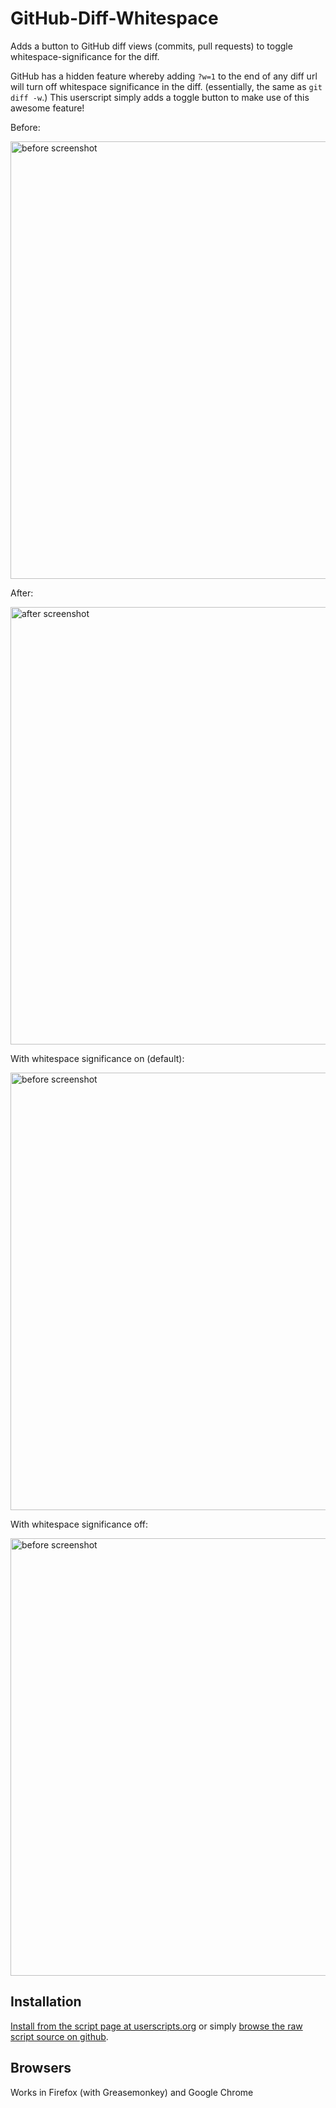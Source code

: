 GitHub-Diff-Whitespace
===========
Adds a button to GitHub diff views (commits, pull requests) to toggle whitespace-significance for the diff.

GitHub has a hidden feature whereby adding `?w=1` to the end of any diff url will turn off whitespace significance in the diff. (essentially, the same as `git diff -w`.) This userscript simply adds a toggle button to make use of this awesome feature!

Before:

<img src="https://github.com/jasonkarns/userscripts/raw/master/github-diff-whitespace/before-header.png" alt="before screenshot" width="700" />

After:

<img src="https://github.com/jasonkarns/userscripts/raw/master/github-diff-whitespace/after-header.png" alt="after screenshot" width="700" />


With whitespace significance on (default):

<img src="https://github.com/jasonkarns/userscripts/raw/master/github-diff-whitespace/whitespace-significant.png" alt="before screenshot" width="700" />

With whitespace significance off:

<img src="https://github.com/jasonkarns/userscripts/raw/master/github-diff-whitespace/whitespace-insignificant.png" alt="before screenshot" width="700" />


Installation
------------
[Install from the script page at userscripts.org](http://userscripts.org/scripts/show/137968) or simply [browse the raw script source on github](https://github.com/jasonkarns/userscripts/raw/master/github-diff-whitespace/github-diff-whitespace.user.js).

Browsers
------------
Works in Firefox (with Greasemonkey) and Google Chrome

